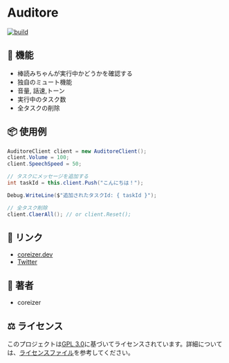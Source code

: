 # Auditore

[![build](https://github.com/coreizer/Auditore/actions/workflows/dotnet.yml/badge.svg)](https://github.com/coreizer/Auditore/actions/workflows/dotnet.yml)

## 👀 機能

- 棒読みちゃんが実行中かどうかを確認する
- 独自のミュート機能
- 音量, 話速,トーン
- 実行中のタスク数
- 全タスクの削除

## 📦 使用例

```C#
AuditoreClient client = new AuditoreClient();
client.Volume = 100;
client.SpeechSpeed = 50;

// タスクにメッセージを追加する
int taskId = this.client.Push("こんにちは！");

Debug.WriteLine($"追加されたタスクId: { taskId }");

// 全タスク削除
client.ClaerAll(); // or client.Reset();
```

## 🔗 リンク

- [coreizer.dev](https://www.coreizer.dev)
- [Twitter](https://www.twitter.com/coreizer)

## 👷 著者

- coreizer

## ⚖️ ライセンス

このプロジェクトは[GPL 3.0](https://opensource.org/license/lgpl-3-0/)に基づいてライセンスされています。詳細については、[ライセンスファイル](LICENSE)を参考してください。
